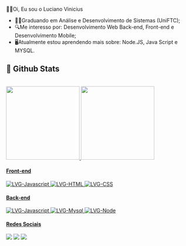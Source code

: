 👨‍💻Oi, Eu sou o Luciano Vinicius

- 👨‍🎓Graduando em Análise e Desenvolvimento de Sistemas (UniFTC); 
- 🔍Me interesso por: Desenvolvimento Web Back-end, Front-end e Desenvolvimento Mobile;
- 🖥️Atualmente estou aprendendo mais sobre: Node.JS, Java Script e MYSQL.

## 🌟 Github Stats
<div>
  <a href="https://github.com/LucianoVGomes"><br>
 <img height="200em" src="https://github-readme-stats.vercel.app/api?username=LucianoVGomes&show_icons=true&theme=tokyonight"/>
 <img height="200em" src="https://github-readme-stats.vercel.app/api/top-langs/?username=LucianoVGomes&layout=compact&langs_count=8&layout=compact&theme=tokyonight"/>

  
#### Front-end
  
<div style="display: inline_block">
  <img alt="LVG-Javascript" src="https://img.shields.io/badge/JavaScript-F7DF1E?style=for-the-badge&logo=javascript&logoColor=black">
  <img alt="LVG-HTML" src="https://img.shields.io/badge/HTML5-E34F26?style=for-the-badge&logo=html5&logoColor=white">
<img alt="LVG-CSS" src="https://img.shields.io/badge/CSS3-1572B6?style=for-the-badge&logo=css3&logoColor=white">
</div>

 #### Back-end

<div style="display: inline_block">
  <img alt="LVG-Javascript" src="https://img.shields.io/badge/JavaScript-F7DF1E?style=for-the-badge&logo=javascript&logoColor=black">
  <img alt="LVG-Mysql" src="https://img.shields.io/badge/MySQL-005C84?style=for-the-badge&logo=mysql&logoColor=white">
   <img alt="LVG-Node" src="https://img.shields.io/badge/Node.js-43853D?style=for-the-badge&logo=node.js&logoColor=white">

  #### Redes Sociais
  
<div> 
  <a href="https://www.instagram.com/luciano.vini1/" target="_blank"><img src="https://img.shields.io/badge/-Instagram-%23E4405F?style=for-the-badge&logo=instagram&logoColor=white" target="_blank"></a>
  <a href = "mailto:patosanta1000@gmail.com"><img src="https://img.shields.io/badge/-Gmail-%23333?style=for-the-badge&logo=gmail&logoColor=white" target="_blank"></a>
  <a href="https://www.linkedin.com/in/luciano-vinicius-1b239a21b/" target="_blank"><img src="https://img.shields.io/badge/-LinkedIn-%230077B5?style=for-the-badge&logo=linkedin&logoColor=white" target="_blank"></a>  
</div>
